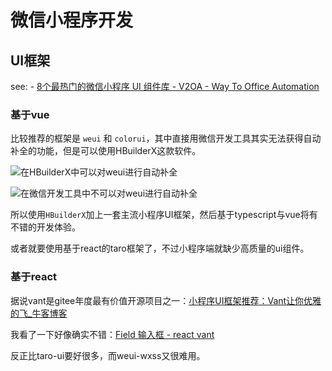 # 微信小程序开发

## UI框架

see: - [8个最热门的微信小程序 UI 组件库 - V2OA - Way To Office Automation](https://v2oa.com/archives/3/)

### 基于vue

比较推荐的框架是 `weui` 和 `colorui`，其中直接用微信开发工具其实无法获得自动补全的功能，但是可以使用HBuilderX这款软件。

![在HBuilderX中可以对`weui`进行自动补全](https://mark-vue-oss.oss-cn-hangzhou.aliyuncs.com/weapp-dev-1656383048007-b3ec18d7dee03f441494ef939c15ea67a326ef00eb8e52cc309c175901b6f75d.png)  

![在微信开发工具中不可以对`weui`进行自动补全](https://mark-vue-oss.oss-cn-hangzhou.aliyuncs.com/weapp-dev-1656383051926-0b9d3c66753fb388346443e89ec6764f3cc3f5357b0b26720bc23e8b72a17212.png)  

所以使用`HBuilderX`加上一套主流小程序UI框架，然后基于typescript与vue将有不错的开发体验。

或者就要使用基于react的taro框架了，不过小程序端就缺少高质量的ui组件。

### 基于react

据说vant是gitee年度最有价值开源项目之一：[小程序UI框架推荐：Vant让你优雅的飞_牛客博客](https://blog.nowcoder.net/n/e9e2bc2bbbba483aac52ecb6e9d878b8?from=nowcoder_improve)

我看了一下好像确实不错：[Field 输入框 - react vant](https://react-vant.3lang.dev/components/field)

反正比taro-ui要好很多，而weui-wxss又很难用。

